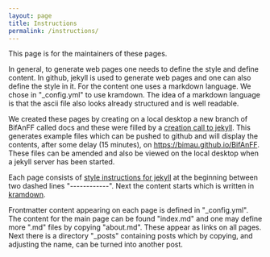 ```yaml
---
layout: page
title: Instructions
permalink: /instructions/
---
```


This page is for the maintainers of these pages.

In general, to generate web pages one needs to define the style and define content. In github, jekyll is used to generate web pages and one can also define the style in it.
For the content one uses a markdown language. We chose in "_config.yml" to use kramdown. The idea of a markdown language is that the ascii file also looks already structured and is
well readable.


We created these pages by creating on a local desktop a new branch of BifAnFF called docs and these were filled by a [creation call to jekyll](https://docs.github.com/en/pages/setting-up-a-github-pages-site-with-jekyll/creating-a-github-pages-site-with-jekyll).
This generates example files which can be pushed to github and will display the contents, after some delay (15 minutes), on <https://bimau.github.io/BifAnFF>.
These files can be amended and also be viewed on the local desktop when a jekyll server has been started. 

Each page consists of [style instructions for jekyll](https://jekyllrb.com/docs/) at the beginning between two dashed lines "------------". Next the content starts which is written in [kramdown](https://kramdown.gettalong.org/syntax.html).

Frontmatter content appearing on each page is defined in "_config.yml". The content for the main page can be found "index.md" and one may define more ".md" files by copying "about.md". These appear as links on all pages.
Next there is a directory "_posts" containing posts which by copying, and adjusting the name, can be turned into another post.
